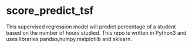 # score_predict_tsf
This supervised regression model will predict percentage of a student based on the number of hours studied.
This repo is written in Python3 and uses libraries pandas,numpy,matplotlib and sklearn.
